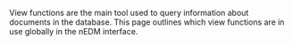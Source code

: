 View functions are the main tool used to query information about documents
in the database.  This page outlines which view functions are in use globally
in the nEDM interface.
